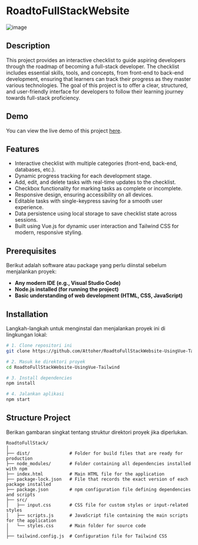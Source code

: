 # RoadtoFullStackWebsite

![image](https://github.com/user-attachments/assets/7063d4c8-1ef1-4705-af66-68590b0c109e)

## Description

This project provides an interactive checklist to guide aspiring developers through the roadmap of becoming a full-stack developer. The checklist includes essential skills, tools, and concepts, from front-end to back-end development, ensuring that learners can track their progress as they master various technologies. The goal of this project is to offer a clear, structured, and user-friendly interface for developers to follow their learning journey towards full-stack proficiency.

## Demo

You can view the live demo of this project [here](https://attoher.github.io/RoadtoFullStackWebsite-UsingVue-Tailwind-Dynamic/).

## Features

- Interactive checklist with multiple categories (front-end, back-end, databases, etc.).
- Dynamic progress tracking for each development stage.
- Add, edit, and delete tasks with real-time updates to the checklist.
- Checkbox functionality for marking tasks as complete or incomplete.
- Responsive design, ensuring accessibility on all devices.
- Editable tasks with single-keypress saving for a smooth user experience.
- Data persistence using local storage to save checklist state across sessions.
- Built using Vue.js for dynamic user interaction and Tailwind CSS for modern, responsive styling.

## Prerequisites

Berikut adalah software atau package yang perlu diinstal sebelum menjalankan proyek:

- **Any modern IDE (e.g., Visual Studio Code)**
- **Node.js installed (for running the project)**
- **Basic understanding of web development (HTML, CSS, JavaScript)**

## Installation

Langkah-langkah untuk menginstal dan menjalankan proyek ini di lingkungan lokal:

```bash
# 1. Clone repositori ini
git clone https://github.com/Attoher/RoadtoFullStackWebsite-UsingVue-Tailwind.git

# 2. Masuk ke direktori proyek
cd RoadtoFullStackWebsite-UsingVue-Tailwind

# 3. Install dependencies
npm install

# 4. Jalankan aplikasi
npm start

```

## Structure Project

Berikan gambaran singkat tentang struktur direktori proyek jika diperlukan.

```
RoadtoFullStack/
│
├── dist/               # Folder for build files that are ready for production
├── node_modules/       # Folder containing all dependencies installed with npm
├── index.html          # Main HTML file for the application
├── package-lock.json   # File that records the exact version of each package installed
├── package.json        # npm configuration file defining dependencies and scripts
├── src/
│   ├── input.css       # CSS file for custom styles or input-related styles
│   ├── scripts.js      # JavaScript file containing the main scripts for the application
│   └── styles.css      # Main folder for source code
│
├── tailwind.config.js  # Configuration file for Tailwind CSS
```
